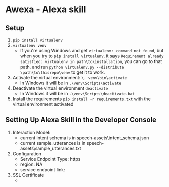 # Awexa - Alexa skill

## Setup
1. `pip install virtualenv`
2. `virtualenv venv`
    + If you're using Windows and get `virtualenv: command not found`, but when you try to `pip install virtualenv`, it says `Requirement already satisfied: virtualenv in path\to\installation`, you can go to that path, and run `python virtualenv.py --distribute \path\to\thisrepo\venv` to get it to work. 
3. Activate the virtual environment: `\. venv\bin\activate`
    + In Windows it will be in `.\venv\Scripts\activate`
4. Deactivate the virtual environment `deactivate` 
    + In Windows it will be in `.\venv\Scripts\deactivate.bat`
5. Install the requirements `pip install -r requirements.txt` with the virtual environment activated

## Setting Up Alexa Skill in the Developer Console
1. Interaction Model:
    + current intent schema is in speech-assets\intent\_schema.json
    + current sample_utterances is in speech-assets\sample\_utterances.txt
2. Configuration
    + Service Endpoint Type: https
    + region: NA
    + service endpoint link: <null>
3. SSL Certificate
    + <null>